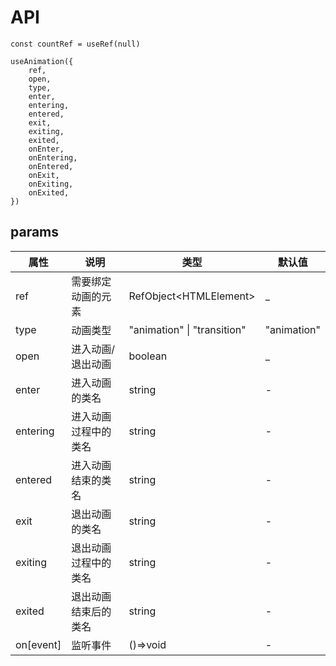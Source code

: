 # API
```
const countRef = useRef(null)

useAnimation({
    ref,
    open,
    type,
    enter,
    entering,
    entered,
    exit,
    exiting,
    exited,
    onEnter,
    onEntering,
    onEntered,
    onExit,
    onExiting,
    onExited,
})

```
## params
| 属性 | 说明 | 类型 | 默认值 |
| --- | --- | --- | --- |
| ref | 需要绑定动画的元素 | RefObject\<HTMLElement\> | _ |
| type | 动画类型 | "animation" \| "transition" | "animation" |
| open | 进入动画/退出动画 | boolean | _ |
| enter | 进入动画的类名 | string | - |
| entering | 进入动画过程中的类名 | string | - |
| entered | 进入动画结束的类名 | string | - | 
| exit | 退出动画的类名 | string | - |
| exiting | 退出动画过程中的类名 | string | - |
| exited | 退出动画结束后的类名 | string | - |
| on\[event\]| 监听事件 | ()=>void | - |


